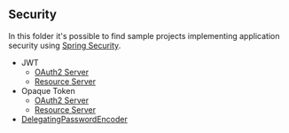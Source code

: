 Security
---

In this folder it's possible to find sample projects implementing application security using
[Spring Security](https://spring.io/projects/spring-security).

 - JWT
   - [OAuth2 Server](./oauth2-jwt-server)
   - [Resource Server](./resource-server-jwt)
 - Opaque Token
   - [OAuth2 Server](./oauth2-opaque-server)
   - [Resource Server](./resource-server-opaque)
 - [DelegatingPasswordEncoder](docs/PasswordEncoderMigration.md)